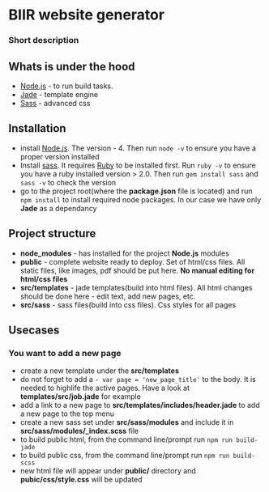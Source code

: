# BIIR website generator

### Short description

## Whats is under the hood
* [Node.js](https://nodejs.org/en/) - to run build tasks. 
* [Jade](http://jade-lang.com/) - template engine
* [Sass](http://sass-lang.com/) - advanced css

## Installation
* install [Node.js](https://nodejs.org/en/). The version - 4. Then run ```node -v``` to ensure you have a proper version installed
* Install [sass](http://sass-lang.com/install). It requires [Ruby](http://rubyinstaller.org/) to be installed first. Run ```ruby -v``` to ensure you have a ruby installed version > 2.0. Then run ```gem install sass``` and ```sass -v``` to check the version
* go to the project root(where the **package.json** file is located) and run ```npm install``` to install required node packages. In our case we have only **Jade** as a dependancy

## Project structure
* **node_modules** - has installed for the project **Node.js** modules
* **public** - complete website ready to deploy. Set of html/css files. All static files, like images, pdf should be put here. **No manual editing for html/css files**
* **src/templates** - jade templates(build into html files). All html changes should be done here - edit text, add new pages, etc.
* **src/sass** - sass files(build into css files). Css styles for all pages

## Usecases

### You want to add a new page
* create a new template under the **src/templates**
* do not forget to add a ```- var page = 'new_page_title'``` to the body. It is needed to highlife the active pages. Have a look at **templates/src/job.jade** for example
* add a link to a new page to **src/templates/includes/header.jade** to add a new page to the top menu
* create a new sass set under **src/sass/modules** and include it in **src/sass/modules/_index.scss** file
* to build public html, from the command line/prompt run ```npm run build-jade```
* to build public css, from the command line/prompt run ```npm run build-scss```
* new html file will appear under **public/** directory and **pubic/css/style.css** will be updated
